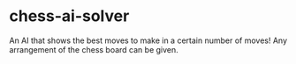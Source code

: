 # chess-ai-solver

An AI that shows the best moves to make in a certain number of moves! Any arrangement of the chess board can be given.

